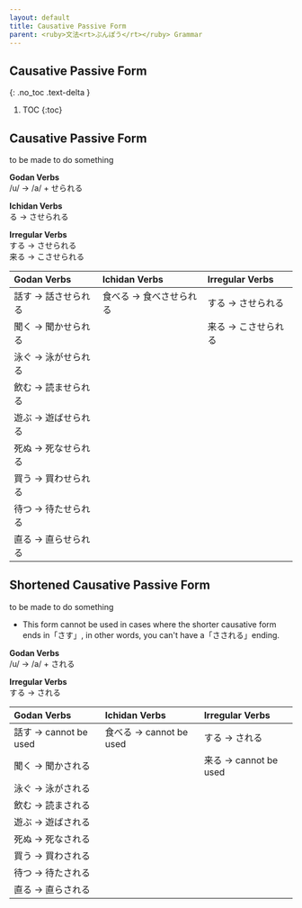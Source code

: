 ```yaml
---
layout: default
title: Causative Passive Form
parent: <ruby>文法<rt>ぶんぽう</rt></ruby> Grammar
---
```


## Causative Passive Form
{: .no_toc .text-delta }

1. TOC
{:toc}

## Causative Passive Form
to be made to do something

**Godan Verbs**  
/u/ → /a/ + せられる

**Ichidan Verbs**  
る → させられる

**Irregular Verbs**  
する → させられる  
来る → こさせられる

| Godan Verbs         | Ichidan Verbs           | Irregular Verbs     |
|:------------------- |:----------------------- |:------------------- |
| 話す → 話させられる | 食べる → 食べさせられる | する → させられる   |
| 聞く → 聞かせられる |                         | 来る → こさせられる |
| 泳ぐ → 泳がせられる |                         |                     |
| 飲む → 読ませられる |                         |                     |
| 遊ぶ → 遊ばせられる |                         |                     |
| 死ぬ → 死なせられる |                         |                     |
| 買う → 買わせられる |                         |                     |
| 待つ → 待たせられる |                         |                     |
| 直る → 直らせられる |                         |                     |

## Shortened Causative Passive Form
to be made to do something

- This form cannot be used in cases where the shorter causative form ends in「さす」, in other words, you can't have a「さされる」ending.

**Godan Verbs**  
/u/ → /a/ + される

**Irregular Verbs**  
する → される

| Godan Verbs           | Ichidan Verbs           | Irregular Verbs       |
|:--------------------- |:----------------------- |:--------------------- |
| 話す → cannot be used | 食べる → cannot be used | する → される         |
| 聞く → 聞かされる     |                         | 来る → cannot be used |
| 泳ぐ → 泳がされる     |                         |                       |
| 飲む → 読まされる     |                         |                       |
| 遊ぶ → 遊ばされる     |                         |                       |
| 死ぬ → 死なされる     |                         |                       |
| 買う → 買わされる     |                         |                       |
| 待つ → 待たされる     |                         |                       |
| 直る → 直らされる     |                         |                       |
